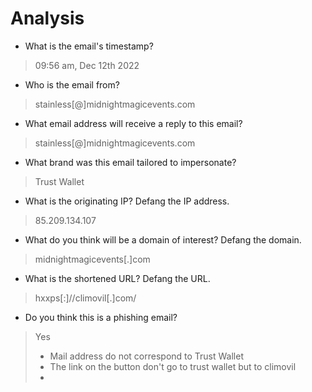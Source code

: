 # Analysis

- What is the email's timestamp?
> 09:56 am, Dec 12th 2022

- Who is the email from?
>stainless[@]midnightmagicevents.com

- What email address will receive a reply to this email?
>stainless[@]midnightmagicevents.com

- What brand was this email tailored to impersonate?
> Trust Wallet

- What is the originating IP? Defang the IP address.
> 85.209.134.107

- What do you think will be a domain of interest? Defang the domain.
>midnightmagicevents[.]com

- What is the shortened URL? Defang the URL.
>hxxps[:]//climovil[.]com/

- Do you think this is a phishing email?
> Yes
> - Mail address do not correspond to Trust Wallet
> - The link on the button don't go to trust wallet but to climovil
> - 